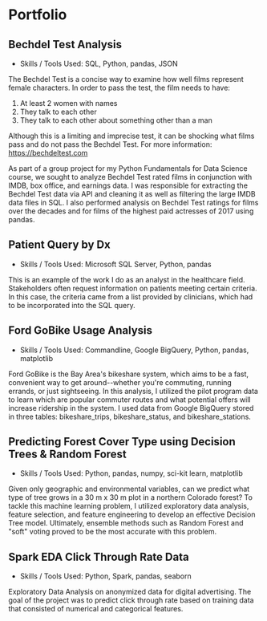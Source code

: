 # Portfolio

## Bechdel Test Analysis

* Skills / Tools Used: SQL, Python, pandas, JSON

The Bechdel Test is a concise way to examine how well films represent female characters. In order to pass the test, the film needs to have:

1) At least 2 women with names
2) They talk to each other
3) They talk to each other about something other than a man

Although this is a limiting and imprecise test, it can be shocking what films pass and do not pass the Bechdel Test. For more information: https://bechdeltest.com

As part of a group project for my Python Fundamentals for Data Science course, we sought to analyze Bechdel Test rated films in conjunction with IMDB, box office, and earnings data. I was responsible for extracting the Bechdel Test data via API and cleaning it as well as filtering the large IMDB data files in SQL. I also performed analysis on Bechdel Test ratings for films over the decades and for films of the highest paid actresses of 2017 using pandas.

## Patient Query by Dx
* Skills / Tools Used: Microsoft SQL Server, Python, pandas

This is an example of the work I do as an analyst in the healthcare field. Stakeholders often request information on patients meeting certain criteria. In this case, the criteria came from a list provided by clinicians, which had to be incorporated into the SQL query.

## Ford GoBike Usage Analysis
* Skills / Tools Used: Commandline, Google BigQuery, Python, pandas, matplotlib

Ford GoBike is the Bay Area's bikeshare system, which aims to be a fast, convenient way to get around--whether you're commuting, running errands, or just sightseeing. In this analysis, I utilized the pilot program data to learn which are popular commuter routes and what potential offers will increase ridership in the system. I used data from Google BigQuery stored in three tables: bikeshare_trips, bikeshare_status, and bikeshare_stations.

## Predicting Forest Cover Type using Decision Trees & Random Forest

* Skills / Tools Used: Python, pandas, numpy, sci-kit learn, matplotlib

Given only geographic and environmental variables, can we predict what type of tree grows in a 30 m x 30 m plot in a northern Colorado forest? To tackle this machine learning problem, I utilized exploratory data analysis, feature selection, and feature engineering to develop an effective Decision Tree model. Ultimately, ensemble methods such as Random Forest and "soft" voting proved to be the most accurate with this problem.

## Spark EDA Click Through Rate Data

* Skills / Tools Used: Python, Spark, pandas, seaborn

Exploratory Data Analysis on anonymized data for digital advertising. The goal of the project was to predict click through rate based on training data that consisted of numerical and categorical features. 

